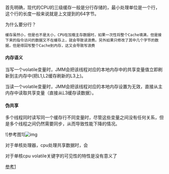 首先明确，现代的CPU的三级缓存一般是分行存储的，最小处理单位是一个行，这个行的长度一般来说就是上文提到的64字节。

为什么要分行？

```
缓存虽然小，但是也不是太小，CPU在加载主存数据时，如果一次性将整个Cache填满，但是接下来的指令访问的数据又不在缓存上，就会导致读浪费。另外如果只修改了其中几个字节的数据，但是得回写整个Cache到内存，这又会导致写浪费
```



#### 内存语义

当写一个volatile变量时，JMM会把该线程对应的本地内存中的共享变量值立即刷新到主内存中(把L1,L2缓存刷新的L3上)。

当读一个volatile变量时，JMM会把该线程对应的本地内存设置为无效，直接从主内存中读取共享变量（直接从L3缓存读数据）。

#### 伪共享

多个线程同时读写同一个缓存行不同变量时，尽管这些变量之间没有任何关系，但是多个线程之间仍然需要同步，从而导致性能下降的情况。

![参考图1]![img](https://img-blog.csdnimg.cn/2019012213561760.png)







对于单核处理器，cpu处理共享数据时，会





对于单核cpu volatile关键字的可见性的特性是没有意义了











[参考1](https://www.zhihu.com/question/63120810)